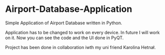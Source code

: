 # Airport-Database-Application
Simple Application of Airport Database written in Python. 

Application has to be changed to work on every device. In future I will work on it. Now you can see the code and the UI done in PyQT.

Project has been done in collaboration iwth my uni friend Karolina Hetnał.
